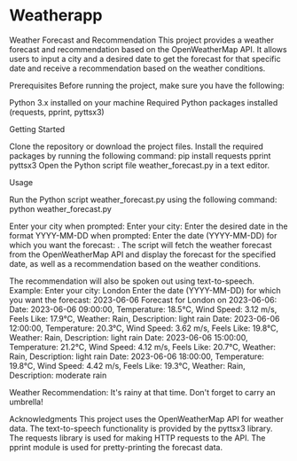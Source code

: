 # Weatherapp

Weather Forecast and Recommendation
This project provides a weather forecast and recommendation based on the OpenWeatherMap API. It allows users to input a city and a desired date to get the forecast for that specific date and receive a recommendation based on the weather conditions.

Prerequisites
Before running the project, make sure you have the following:

Python 3.x installed on your machine
Required Python packages installed (requests, pprint, pyttsx3)

Getting Started

Clone the repository or download the project files.
Install the required packages by running the following command:
pip install requests pprint pyttsx3
Open the Python script file weather_forecast.py in a text editor.

Usage

Run the Python script weather_forecast.py using the following command:
python weather_forecast.py

Enter your city when prompted: 
Enter your city: 
Enter the desired date in the format YYYY-MM-DD when prompted: Enter the date (YYYY-MM-DD) for which you want the forecast: .
The script will fetch the weather forecast from the OpenWeatherMap API and display the forecast for the specified date, as well as a recommendation based on the weather conditions.

The recommendation will also be spoken out using text-to-speech.
Example:
Enter your city: London
Enter the date (YYYY-MM-DD) for which you want the forecast: 2023-06-06
Forecast for London on 2023-06-06:
Date: 2023-06-06 09:00:00, Temperature: 18.5°C, Wind Speed: 3.12 m/s, Feels Like: 17.9°C, Weather: Rain, Description: light rain
Date: 2023-06-06 12:00:00, Temperature: 20.3°C, Wind Speed: 3.62 m/s, Feels Like: 19.8°C, Weather: Rain, Description: light rain
Date: 2023-06-06 15:00:00, Temperature: 21.2°C, Wind Speed: 4.12 m/s, Feels Like: 20.7°C, Weather: Rain, Description: light rain
Date: 2023-06-06 18:00:00, Temperature: 19.8°C, Wind Speed: 4.42 m/s, Feels Like: 19.3°C, Weather: Rain, Description: moderate rain

Weather Recommendation: It's rainy at that time. Don't forget to carry an umbrella!

Acknowledgments
This project uses the OpenWeatherMap API for weather data.
The text-to-speech functionality is provided by the pyttsx3 library.
The requests library is used for making HTTP requests to the API.
The pprint module is used for pretty-printing the forecast data.




